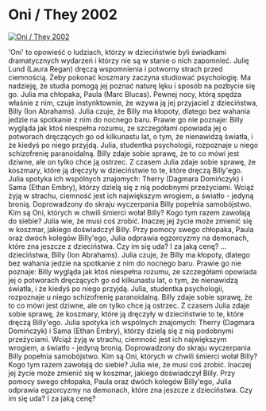 Oni / They 2002 
=============
[![Oni / They 2002 ](http://vidos.pl/images/player.gif)](http://vidos.pl/oni-they-2002)

 'Oni' to opowieść o ludziach, którzy w dzieciństwie byli świadkami dramatycznych wydarzeń i którzy nie są w stanie o nich zapomnieć. Julię Lund (Laura Regan) dręczą wspomnienia i potworny strach przed ciemnością. Żeby pokonać koszmary zaczyna studiować psychologię. Ma nadzieję, że studia pomogą jej poznać naturę lęku i sposób na pozbycie się go. Julia ma chłopaka, Paula (Marc Blucas). Pewnej nocy, którą spędza właśnie z nim, czuje instynktownie, że wzywa ją jej przyjaciel z dzieciństwa, Billy (Ion Abrahams). Julia czuje, że Billy ma kłopoty, dlatego bez wahania jedzie na spotkanie z nim do nocnego baru. Prawie go nie poznaje: Billy wygląda jak ktoś niespełna rozumu, ze szczegółami opowiada jej o potworach dręczących go od kilkunastu lat, o tym, że nienawidzą światła, i że kiedyś po niego przyjdą. Julia, studentka psychologii, rozpoznaje u niego schizofrenię paranoidalną. Billy zdaje sobie sprawę, że to co mówi jest dziwne, ale on tylko chce ją ostrzec. Z czasem Julia zdaje sobie sprawę, że koszmary, które ją dręczyły w dzieciństwie to te, które dręczą Billy'ego. Julia spotyka ich wspólnych znajomych: Therry (Dagmara Domińczyk) i Sama (Ethan Embry), którzy dzielą się z nią podobnymi przeżyciami. Wciąż żyją w strachu, ciemność jest ich największym wrogiem, a światło - jedyną bronią. Doprowadzony do skraju wyczerpania Billy popełnia samobójstwo. Kim są Oni, których w chwili śmierci wołał Billy? Kogo tym razem zawołają do siebie? Julia wie, że musi coś zrobić. Inaczej jej życie może zmienić się w koszmar, jakiego doświadczył Billy. Przy pomocy swego chłopaka, Paula oraz dwóch kolegów Billy'ego, Julia odprawia egzorcyzmy na demonach, które zna jeszcze z dzieciństwa. Czy im się uda? I za jaką cenę?  ... dzieciństwa, Billy (Ion Abrahams). Julia czuje, że Billy ma kłopoty, dlatego bez wahania jedzie na spotkanie z nim do nocnego baru. Prawie go nie poznaje: Billy wygląda jak ktoś niespełna rozumu, ze szczegółami opowiada jej o potworach dręczących go od kilkunastu lat, o tym, że nienawidzą światła, i że kiedyś po niego przyjdą. Julia, studentka psychologii, rozpoznaje u niego schizofrenię paranoidalną. Billy zdaje sobie sprawę, że to co mówi jest dziwne, ale on tylko chce ją ostrzec. Z czasem Julia zdaje sobie sprawę, że koszmary, które ją dręczyły w dzieciństwie to te, które dręczą Billy'ego. Julia spotyka ich wspólnych znajomych: Therry (Dagmara Domińczyk) i Sama (Ethan Embry), którzy dzielą się z nią podobnymi przeżyciami. Wciąż żyją w strachu, ciemność jest ich największym wrogiem, a światło - jedyną bronią. Doprowadzony do skraju wyczerpania Billy popełnia samobójstwo. Kim są Oni, których w chwili śmierci wołał Billy? Kogo tym razem zawołają do siebie? Julia wie, że musi coś zrobić. Inaczej jej życie może zmienić się w koszmar, jakiego doświadczył Billy. Przy pomocy swego chłopaka, Paula oraz dwóch kolegów Billy'ego, Julia odprawia egzorcyzmy na demonach, które zna jeszcze z dzieciństwa. Czy im się uda? I za jaką cenę?
